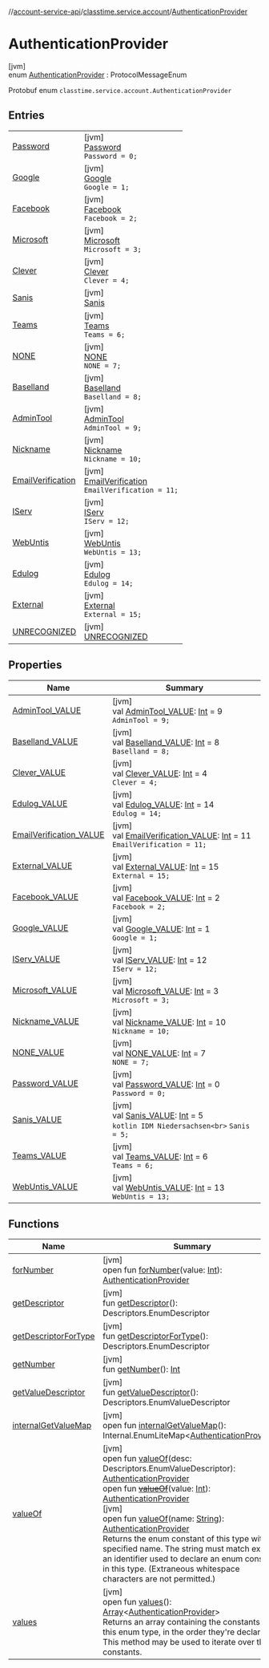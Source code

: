 //[account-service-api](../../../index.md)/[classtime.service.account](../index.md)/[AuthenticationProvider](index.md)

# AuthenticationProvider

[jvm]\
enum [AuthenticationProvider](index.md) : ProtocolMessageEnum

Protobuf enum `classtime.service.account.AuthenticationProvider`

## Entries

| | |
|---|---|
| [Password](-password/index.md) | [jvm]<br>[Password](-password/index.md)<br>`Password = 0;` |
| [Google](-google/index.md) | [jvm]<br>[Google](-google/index.md)<br>`Google = 1;` |
| [Facebook](-facebook/index.md) | [jvm]<br>[Facebook](-facebook/index.md)<br>`Facebook = 2;` |
| [Microsoft](-microsoft/index.md) | [jvm]<br>[Microsoft](-microsoft/index.md)<br>`Microsoft = 3;` |
| [Clever](-clever/index.md) | [jvm]<br>[Clever](-clever/index.md)<br>`Clever = 4;` |
| [Sanis](-sanis/index.md) | [jvm]<br>[Sanis](-sanis/index.md) |
| [Teams](-teams/index.md) | [jvm]<br>[Teams](-teams/index.md)<br>`Teams = 6;` |
| [NONE](-n-o-n-e/index.md) | [jvm]<br>[NONE](-n-o-n-e/index.md)<br>`NONE = 7;` |
| [Baselland](-baselland/index.md) | [jvm]<br>[Baselland](-baselland/index.md)<br>`Baselland = 8;` |
| [AdminTool](-admin-tool/index.md) | [jvm]<br>[AdminTool](-admin-tool/index.md)<br>`AdminTool = 9;` |
| [Nickname](-nickname/index.md) | [jvm]<br>[Nickname](-nickname/index.md)<br>`Nickname = 10;` |
| [EmailVerification](-email-verification/index.md) | [jvm]<br>[EmailVerification](-email-verification/index.md)<br>`EmailVerification = 11;` |
| [IServ](-i-serv/index.md) | [jvm]<br>[IServ](-i-serv/index.md)<br>`IServ = 12;` |
| [WebUntis](-web-untis/index.md) | [jvm]<br>[WebUntis](-web-untis/index.md)<br>`WebUntis = 13;` |
| [Edulog](-edulog/index.md) | [jvm]<br>[Edulog](-edulog/index.md)<br>`Edulog = 14;` |
| [External](-external/index.md) | [jvm]<br>[External](-external/index.md)<br>`External = 15;` |
| [UNRECOGNIZED](-u-n-r-e-c-o-g-n-i-z-e-d/index.md) | [jvm]<br>[UNRECOGNIZED](-u-n-r-e-c-o-g-n-i-z-e-d/index.md) |

## Properties

| Name | Summary |
|---|---|
| [AdminTool_VALUE](-admin-tool_-v-a-l-u-e.md) | [jvm]<br>val [AdminTool_VALUE](-admin-tool_-v-a-l-u-e.md): [Int](https://kotlinlang.org/api/latest/jvm/stdlib/kotlin/-int/index.html) = 9<br>`AdminTool = 9;` |
| [Baselland_VALUE](-baselland_-v-a-l-u-e.md) | [jvm]<br>val [Baselland_VALUE](-baselland_-v-a-l-u-e.md): [Int](https://kotlinlang.org/api/latest/jvm/stdlib/kotlin/-int/index.html) = 8<br>`Baselland = 8;` |
| [Clever_VALUE](-clever_-v-a-l-u-e.md) | [jvm]<br>val [Clever_VALUE](-clever_-v-a-l-u-e.md): [Int](https://kotlinlang.org/api/latest/jvm/stdlib/kotlin/-int/index.html) = 4<br>`Clever = 4;` |
| [Edulog_VALUE](-edulog_-v-a-l-u-e.md) | [jvm]<br>val [Edulog_VALUE](-edulog_-v-a-l-u-e.md): [Int](https://kotlinlang.org/api/latest/jvm/stdlib/kotlin/-int/index.html) = 14<br>`Edulog = 14;` |
| [EmailVerification_VALUE](-email-verification_-v-a-l-u-e.md) | [jvm]<br>val [EmailVerification_VALUE](-email-verification_-v-a-l-u-e.md): [Int](https://kotlinlang.org/api/latest/jvm/stdlib/kotlin/-int/index.html) = 11<br>`EmailVerification = 11;` |
| [External_VALUE](-external_-v-a-l-u-e.md) | [jvm]<br>val [External_VALUE](-external_-v-a-l-u-e.md): [Int](https://kotlinlang.org/api/latest/jvm/stdlib/kotlin/-int/index.html) = 15<br>`External = 15;` |
| [Facebook_VALUE](-facebook_-v-a-l-u-e.md) | [jvm]<br>val [Facebook_VALUE](-facebook_-v-a-l-u-e.md): [Int](https://kotlinlang.org/api/latest/jvm/stdlib/kotlin/-int/index.html) = 2<br>`Facebook = 2;` |
| [Google_VALUE](-google_-v-a-l-u-e.md) | [jvm]<br>val [Google_VALUE](-google_-v-a-l-u-e.md): [Int](https://kotlinlang.org/api/latest/jvm/stdlib/kotlin/-int/index.html) = 1<br>`Google = 1;` |
| [IServ_VALUE](-i-serv_-v-a-l-u-e.md) | [jvm]<br>val [IServ_VALUE](-i-serv_-v-a-l-u-e.md): [Int](https://kotlinlang.org/api/latest/jvm/stdlib/kotlin/-int/index.html) = 12<br>`IServ = 12;` |
| [Microsoft_VALUE](-microsoft_-v-a-l-u-e.md) | [jvm]<br>val [Microsoft_VALUE](-microsoft_-v-a-l-u-e.md): [Int](https://kotlinlang.org/api/latest/jvm/stdlib/kotlin/-int/index.html) = 3<br>`Microsoft = 3;` |
| [Nickname_VALUE](-nickname_-v-a-l-u-e.md) | [jvm]<br>val [Nickname_VALUE](-nickname_-v-a-l-u-e.md): [Int](https://kotlinlang.org/api/latest/jvm/stdlib/kotlin/-int/index.html) = 10<br>`Nickname = 10;` |
| [NONE_VALUE](-n-o-n-e_-v-a-l-u-e.md) | [jvm]<br>val [NONE_VALUE](-n-o-n-e_-v-a-l-u-e.md): [Int](https://kotlinlang.org/api/latest/jvm/stdlib/kotlin/-int/index.html) = 7<br>`NONE = 7;` |
| [Password_VALUE](-password_-v-a-l-u-e.md) | [jvm]<br>val [Password_VALUE](-password_-v-a-l-u-e.md): [Int](https://kotlinlang.org/api/latest/jvm/stdlib/kotlin/-int/index.html) = 0<br>`Password = 0;` |
| [Sanis_VALUE](-sanis_-v-a-l-u-e.md) | [jvm]<br>val [Sanis_VALUE](-sanis_-v-a-l-u-e.md): [Int](https://kotlinlang.org/api/latest/jvm/stdlib/kotlin/-int/index.html) = 5<br>```kotlin IDM Niedersachsen<br>``` `Sanis = 5;` |
| [Teams_VALUE](-teams_-v-a-l-u-e.md) | [jvm]<br>val [Teams_VALUE](-teams_-v-a-l-u-e.md): [Int](https://kotlinlang.org/api/latest/jvm/stdlib/kotlin/-int/index.html) = 6<br>`Teams = 6;` |
| [WebUntis_VALUE](-web-untis_-v-a-l-u-e.md) | [jvm]<br>val [WebUntis_VALUE](-web-untis_-v-a-l-u-e.md): [Int](https://kotlinlang.org/api/latest/jvm/stdlib/kotlin/-int/index.html) = 13<br>`WebUntis = 13;` |

## Functions

| Name | Summary |
|---|---|
| [forNumber](for-number.md) | [jvm]<br>open fun [forNumber](for-number.md)(value: [Int](https://kotlinlang.org/api/latest/jvm/stdlib/kotlin/-int/index.html)): [AuthenticationProvider](index.md) |
| [getDescriptor](get-descriptor.md) | [jvm]<br>fun [getDescriptor](get-descriptor.md)(): Descriptors.EnumDescriptor |
| [getDescriptorForType](get-descriptor-for-type.md) | [jvm]<br>fun [getDescriptorForType](get-descriptor-for-type.md)(): Descriptors.EnumDescriptor |
| [getNumber](get-number.md) | [jvm]<br>fun [getNumber](get-number.md)(): [Int](https://kotlinlang.org/api/latest/jvm/stdlib/kotlin/-int/index.html) |
| [getValueDescriptor](get-value-descriptor.md) | [jvm]<br>fun [getValueDescriptor](get-value-descriptor.md)(): Descriptors.EnumValueDescriptor |
| [internalGetValueMap](internal-get-value-map.md) | [jvm]<br>open fun [internalGetValueMap](internal-get-value-map.md)(): Internal.EnumLiteMap&lt;[AuthenticationProvider](index.md)&gt; |
| [valueOf](value-of.md) | [jvm]<br>open fun [valueOf](value-of.md)(desc: Descriptors.EnumValueDescriptor): [AuthenticationProvider](index.md)<br>open fun [~~valueOf~~](value-of.md)(value: [Int](https://kotlinlang.org/api/latest/jvm/stdlib/kotlin/-int/index.html)): [AuthenticationProvider](index.md)<br>[jvm]<br>open fun [valueOf](value-of.md)(name: [String](https://docs.oracle.com/javase/8/docs/api/java/lang/String.html)): [AuthenticationProvider](index.md)<br>Returns the enum constant of this type with the specified name. The string must match exactly an identifier used to declare an enum constant in this type. (Extraneous whitespace characters are not permitted.) |
| [values](values.md) | [jvm]<br>open fun [values](values.md)(): [Array](https://kotlinlang.org/api/latest/jvm/stdlib/kotlin/-array/index.html)&lt;[AuthenticationProvider](index.md)&gt;<br>Returns an array containing the constants of this enum type, in the order they're declared. This method may be used to iterate over the constants. |
